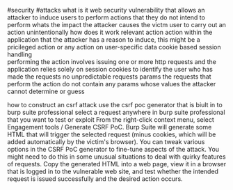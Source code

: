 #security #attacks
    what is it
        web security vulnerability that allows an attacker to induce users to perform actions that they do not intend to perform
    whats the impact
        the attacker causes the victm user to carry out an action unintentionally
    how does it work
        relevant action
            action within the application that the attacker has a reason to induce, this might be a pricileged action or any action on user-specific data
        cookie based session handling  
            performing the action involves issuing one or more http requests and the application relies solely on session cookies to identify the user who has made the requests
        no unpredictable requests params
            the requests that perform the action do not contain any params whose values the attacker cannot determine or guess


how to construct an csrf attack
use the csrf poc generator that is biult in to burp suite professional
    select a request anywhere in burp suite professional that you want to test or exploit
    From the right-click context menu, select Engagement tools / Generate CSRF PoC.
    Burp Suite will generate some HTML that will trigger the selected request (minus cookies, which will be added automatically by the victim's browser).
    You can tweak various options in the CSRF PoC generator to fine-tune aspects of the attack. You might need to do this in some unusual situations to deal with quirky features of requests.
    Copy the generated HTML into a web page, view it in a browser that is logged in to the vulnerable web site, and test whether the intended request is issued successfully and the desired action occurs.
